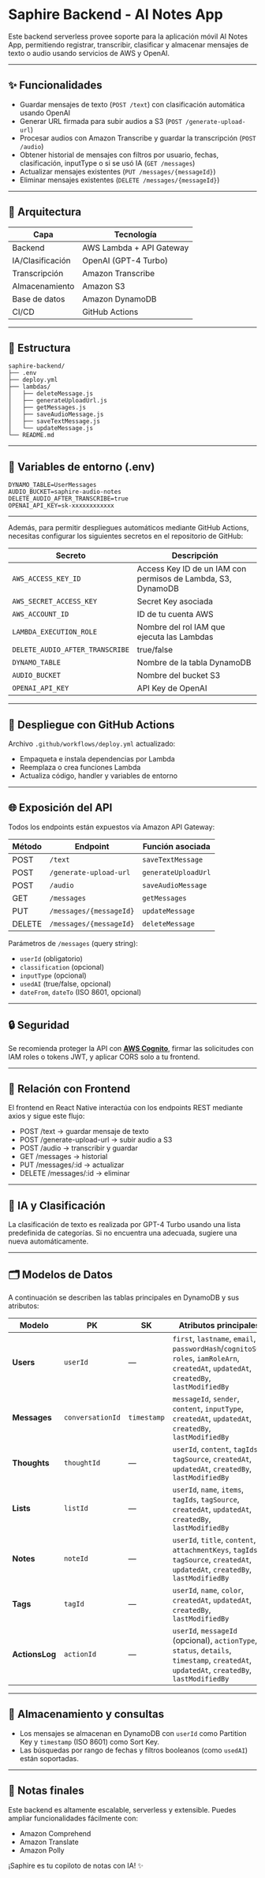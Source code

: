# Saphire Backend - AI Notes App

Este backend serverless provee soporte para la aplicación móvil AI Notes App, permitiendo registrar, transcribir, clasificar y almacenar mensajes de texto o audio usando servicios de AWS y OpenAI.

---

## ✨ Funcionalidades

- Guardar mensajes de texto (`POST /text`) con clasificación automática usando OpenAI
- Generar URL firmada para subir audios a S3 (`POST /generate-upload-url`)
- Procesar audios con Amazon Transcribe y guardar la transcripción (`POST /audio`)
- Obtener historial de mensajes con filtros por usuario, fechas, clasificación, inputType o si se usó IA (`GET /messages`)
- Actualizar mensajes existentes (`PUT /messages/{messageId}`)
- Eliminar mensajes existentes (`DELETE /messages/{messageId}`)

---

## 🧱 Arquitectura

| Capa          | Tecnología                    |
|---------------|-------------------------------|
| Backend       | AWS Lambda + API Gateway      |
| IA/Clasificación | OpenAI (GPT-4 Turbo)        |
| Transcripción | Amazon Transcribe             |
| Almacenamiento| Amazon S3                     |
| Base de datos | Amazon DynamoDB               |
| CI/CD         | GitHub Actions                |

---

## 📁 Estructura
```
saphire-backend/ 
├── .env
├── deploy.yml
├── lambdas/
│   ├── deleteMessage.js 
│   ├── generateUploadUrl.js 
│   ├── getMessages.js 
│   ├── saveAudioMessage.js 
│   ├── saveTextMessage.js 
│   └── updateMessage.js 
└── README.md
```

---

## 🔐 Variables de entorno (.env)
```
DYNAMO_TABLE=UserMessages
AUDIO_BUCKET=saphire-audio-notes
DELETE_AUDIO_AFTER_TRANSCRIBE=true
OPENAI_API_KEY=sk-xxxxxxxxxxxx
```

---

Además, para permitir despliegues automáticos mediante GitHub Actions, necesitas configurar los siguientes secretos en el repositorio de GitHub:

| Secreto                  | Descripción                                 |
|--------------------------|---------------------------------------------|
| `AWS_ACCESS_KEY_ID`      | Access Key ID de un IAM con permisos de Lambda, S3, DynamoDB |
| `AWS_SECRET_ACCESS_KEY`  | Secret Key asociada                        |
| `AWS_ACCOUNT_ID`         | ID de tu cuenta AWS                        |
| `LAMBDA_EXECUTION_ROLE`  | Nombre del rol IAM que ejecuta las Lambdas |
| `DELETE_AUDIO_AFTER_TRANSCRIBE` | true/false                         |
| `DYNAMO_TABLE`           | Nombre de la tabla DynamoDB                |
| `AUDIO_BUCKET`           | Nombre del bucket S3                       |
| `OPENAI_API_KEY`         | API Key de OpenAI                          |

---

## 🚀 Despliegue con GitHub Actions

Archivo `.github/workflows/deploy.yml` actualizado:

- Empaqueta e instala dependencias por Lambda
- Reemplaza o crea funciones Lambda
- Actualiza código, handler y variables de entorno

---

## 🌐 Exposición del API

Todos los endpoints están expuestos vía Amazon API Gateway:

| Método | Endpoint                    | Función asociada            |
|--------|-----------------------------|------------------------------|
| POST   | `/text`                     | `saveTextMessage`           |
| POST   | `/generate-upload-url`      | `generateUploadUrl`         |
| POST   | `/audio`                    | `saveAudioMessage`       |
| GET    | `/messages`                 | `getMessages`               |
| PUT    | `/messages/{messageId}`     | `updateMessage`             |
| DELETE | `/messages/{messageId}`     | `deleteMessage`             |

Parámetros de `/messages` (query string):

- `userId` (obligatorio)
- `classification` (opcional)
- `inputType` (opcional)
- `usedAI` (true/false, opcional)
- `dateFrom`, `dateTo` (ISO 8601, opcional)

---

## 🔒 Seguridad

Se recomienda proteger la API con [**AWS Cognito**](https://docs.aws.amazon.com/cognito/), firmar las solicitudes con IAM roles o tokens JWT, y aplicar CORS solo a tu frontend.

---

## 📲 Relación con Frontend

El frontend en React Native interactúa con los endpoints REST mediante axios y sigue este flujo:

- POST /text → guardar mensaje de texto
- POST /generate-upload-url → subir audio a S3
- POST /audio → transcribir y guardar
- GET /messages → historial
- PUT /messages/:id → actualizar
- DELETE /messages/:id → eliminar

---

## 🧠 IA y Clasificación

La clasificación de texto es realizada por GPT-4 Turbo usando una lista predefinida de categorías. Si no encuentra una adecuada, sugiere una nueva automáticamente.

---

## 🗂️ Modelos de Datos

A continuación se describen las tablas principales en DynamoDB y sus atributos:

| Modelo        | PK               | SK          | Atributos principales                                                                                             |
|---------------|------------------|-------------|--------------------------------------------------------------------------------------------------------------------|
| **Users**     | `userId`         | —           | `first`, `lastname`, `email`, `passwordHash`/`cognitoSub`, `roles`, `iamRoleArn`, `createdAt`, `updatedAt`, `createdBy`, `lastModifiedBy` |
| **Messages**  | `conversationId` | `timestamp` | `messageId`, `sender`, `content`, `inputType`, `createdAt`, `updatedAt`, `createdBy`, `lastModifiedBy`             |
| **Thoughts**  | `thoughtId`      | —           | `userId`, `content`, `tagIds`, `tagSource`, `createdAt`, `updatedAt`, `createdBy`, `lastModifiedBy`                |
| **Lists**     | `listId`         | —           | `userId`, `name`, `items`, `tagIds`, `tagSource`, `createdAt`, `updatedAt`, `createdBy`, `lastModifiedBy`           |
| **Notes**     | `noteId`         | —           | `userId`, `title`, `content`, `attachmentKeys`, `tagIds`, `tagSource`, `createdAt`, `updatedAt`, `createdBy`, `lastModifiedBy` |
| **Tags**      | `tagId`          | —           | `userId`, `name`, `color`, `createdAt`, `updatedAt`, `createdBy`, `lastModifiedBy`                                 |
| **ActionsLog**| `actionId`       | —           | `userId`, `messageId` (opcional), `actionType`, `status`, `details`, `timestamp`, `createdAt`, `updatedAt`, `createdBy`, `lastModifiedBy` |

---

## 📅 Almacenamiento y consultas

- Los mensajes se almacenan en DynamoDB con `userId` como Partition Key y `timestamp` (ISO 8601) como Sort Key.
- Las búsquedas por rango de fechas y filtros booleanos (como `usedAI`) están soportadas.

---

## 📌 Notas finales

Este backend es altamente escalable, serverless y extensible. Puedes ampliar funcionalidades fácilmente con:

- Amazon Comprehend
- Amazon Translate
- Amazon Polly

¡Saphire es tu copiloto de notas con IA! ✨
